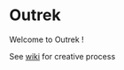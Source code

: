 # Outrek

Welcome to Outrek !

See [wiki](https://github.com/fredThem/Outrek/wiki) for creative process
